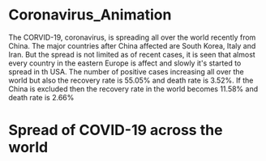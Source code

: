 # Coronavirus_Animation

The CORVID-19, coronavirus, is spreading all over the world recently from China. The major countries after China affected are South Korea, Italy and 
Iran. But the spread is not limited as of recent cases, it is seen that almost every country in the eastern Europe is affect and slowly it's started 
to spread in th USA.
The number of positive cases increasing all over the world but also the recovery rate is 55.05% and death rate is 3.52%.
If the China is excluded then the recovery rate in the world becomes 11.58% and death rate is 2.66%

# Spread of COVID-19 across the world 
